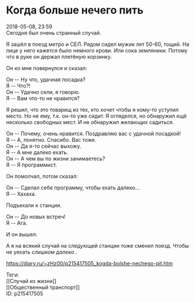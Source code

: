 Когда больше нечего пить
=========================

   
 2018-05-08, 23:59   
  Сегодня был очень странный случай.   
   
 Я зашёл в поезд метро и СЕЛ. Рядом сидел мужик лет 50-60, тощий. На лице у него кажется было немного крови. Или сока земляники. Потому что в руке он держал плетёную корзинку.   
   
 Он ко мне повернулся и сказал:   
   
 Он -- Ну что, удачная посадка?   
 Я -- Что?!   
 Он -- Удачно сели, я говорю.   
 Я -- Вам что-то не нравится?   
   
 Я решил, что это товарищ из тех, кто хочет чтобы я кому-то уступил место. Но не ему, т.к. он-то уже сидит. Я огляделся, но обнаружил ещё несколько свободных мест. И не обнаружил желающих садиться.   
   
 Он -- Почему, очень нравится. Поздравляю вас с удачной посадкой!   
 Я -- А, понятно. Спасибо. Вас тоже.   
 Он -- Да я-то сейчас выхожу.   
 Я -- А мне далеко ехать.   
 Он -- А чем вы по жизни занимаетесь?   
 Я -- Я программист.   
   
 Он помолчал, потом сказал:   
   
 Он -- Сделал себе программу, чтобы ехать далеко...   
 Я -- Хахаха.   
   
 Подъехали к станции.   
   
 Он -- До новых встреч!   
 Я -- Ага.   
   
 И он вышел.   
   
 А я на всякий случай на следующей станции тоже сменил поезд. Чтобы не уехать  *слишком далеко*  .   
    
 <https://diary.ru/~zHz00/p215417505_kogda-bolshe-nechego-pit.htm>   
   
 Теги:   
 [[Случай из жизни]]   
 [[Общественный транспорт]]   
 ID: p215417505